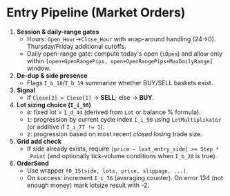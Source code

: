 
# Entry Pipeline (Market Orders)

1. **Session & daily-range gates**
   - Hours: `Open_Hour`→`Close_Hour` with wrap-around handling (24→0). Thursday/Friday additional cutoffs.
   - Daily open-range gate: compute today's open (`iOpen`) and allow only within `[open+OpenRangePips, open+OpenRangePips+MaxDailyRange]` window.
2. **De-dup & side presence**
   - Flags `I_b_18`/`I_b_19` summarize whether BUY/SELL baskets exist.
3. **Signal**
   - If `Close[2] > Close[1]` → **SELL**; else → **BUY**.
4. **Lot sizing choice (`I_i_98`)**
   - `0`: fixed lot = `I_d_44` (derived from `Lot` or balance % formula).
   - `1`: progression by current cycle index `I_i_90` using `LotMultiplikator` (or additive if `I_i_77 != 1`).
   - `2`: progression based on most recent *closed* losing trade size.
5. **Grid add check**
   - If side already exists, require `|price - last_entry_side| >= Step * _Point` (and optionally tick-volume conditions when `I_b_20` is true).
6. **OrderSend**
   - Use wrapper `f0_15(side, lots, price, slippage, ...)`.
   - On success: increment `I_i_76` (averaging counter). On error 134 (not enough money) mark lotsize result with -2.
